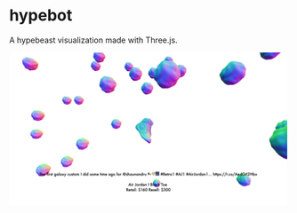 # hypebot

A hypebeast visualization made with Three.js.


<img src = 'https://github.com/jimmyadg/hypebot/blob/master/asset/img/img1.png' width = '500'>
